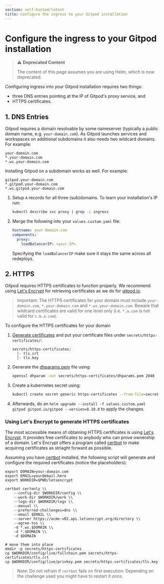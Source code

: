 ```yaml
---
section: self-hosted/latest
title: Configure the ingress to your Gitpod installation
---
```


<script context="module">
  export const prerender = true;
</script>

# Configure the ingress to your Gitpod installation

> ⚠️ **Deprecated Content**
>
> The content of this page assumes you are using Helm, which is now deprecated.

Configuring ingress into your Gitpod installation requires two things:

- three DNS entries pointing at the IP of Gitpod's proxy service, and
- HTTPS certificates.

## 1. DNS Entries

Gitpod requires a domain resolvable by some nameserver (typically a public domain name, e.g. `your-domain.com`).
As Gitpod launches services and workspaces on additional subdomains it also needs two wildcard domains.
For example:

    your-domain.com
    *.your-domain.com
    *.ws.your-domain.com

Installing Gitpod on a subdomain works as well. For example:

    gitpod.your-domain.com
    *.gitpod.your-domain.com
    *.ws.gitpod.your-domain.com

1.  Setup `A` records for all three (sub)domains. To learn your installation's IP run:

    ```bash
    kubectl describe svc proxy | grep -i ingress
    ```

1.  Merge the following into your `values.custom.yaml` file:
    ```yaml
    hostname: your-domain.com
    components:
      proxy:
        loadBalancerIP: <your-IP>
    ```
    Specifying the `loadBalancerIP` make sure it stays the same across all redeploys.

## 2. HTTPS

Gitpod requires HTTPS certificates to function properly. We recommend using [Let's Encrypt](https://letsencrypt.org/) for retrieving certificates as we do for [gitpod.io](https://gitpod.io).

> Important: The HTTPS certificates for your domain must include `your-domain.com`, `*.your-domain.com` and `*.ws.your-domain.com`. Beware that wildcard certificates are valid for one level only (i.e. `*.a.com` is not valid for `c.b.a.com`).

To configure the HTTPS certificates for your domain

1.  [Generate certificates](#using-lets-encrypt-to-generate-https-certificates) and put your certificate files under `secrets/https-certificates/`:
    ```text
    secrets/https-certificates:
      |- tls.crt
      |- tls.key
    ```
2.  Generate the [dhparams.pem](https://security.stackexchange.com/questions/94390/whats-the-purpose-of-dh-parameters) file using:
    ```bash
    openssl dhparam -out secrets/https-certificates/dhparams.pem 2048
    ```
3.  Create a kubernetes secret using:
    ```bash
    kubectl create secret generic https-certificates --from-file=secrets/https-certificates
    ```
4.  Afterwards, do an `helm upgrade --install -f values.custom.yaml gitpod gitpod.io/gitpod --version=0.10.0` to apply the changes.

### Using Let's Encrypt to generate HTTPS certificates

The most accessible means of obtaining HTTPS certificates is using [Let's Encrypt](https://letsencrypt.org/). It provides free certificates to anybody who can prove ownership of a domain.
Let's Encrypt offers a program called [certbot](https://certbot.eff.org/) to make acquiring certificates as striaght forward as possible.

Assuming you have [certbot](https://certbot.eff.org/) installed, the following script will generate and configure the required certificates (notice the placeholders):

```
export DOMAIN=your-domain.com
export EMAIL=your@email.here
export WORKDIR=$PWD/letsencrypt

certbot certonly \\
    --config-dir $WORKDIR/config \\
    --work-dir $WORKDIR/work \\
    --logs-dir $WORKDIR/logs \\
    --manual \\
    --preferred-challenges=dns \\
    --email $EMAIL \\
    --server https://acme-v02.api.letsencrypt.org/directory \\
    --agree-tos \\
    -d *.ws.$DOMAIN \\
    -d *.$DOMAIN \\
    -d $DOMAIN

# move them into place
mkdir -p secrets/https-certificates
cp $WORKDIR/config/live/fullchain.pem secrets/https-certificates/tls.crt
cp $WORKDIR/config/live/privkey.pem secrets/https-certificates/tls.key
```

> Note: Do not refrain if `certbot` fails on first execution: Depending on the challenge used you might have to restart it _once_.
